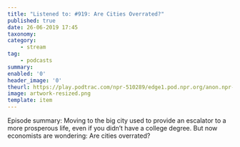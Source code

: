 ```yaml
---
title: "Listened to: #919: Are Cities Overrated?"
published: true
date: 26-06-2019 17:45
taxonomy:
category:
	- stream
tag:
	- podcasts
summary:
enabled: '0'
header_image: '0'
theurl: https://play.podtrac.com/npr-510289/edge1.pod.npr.org/anon.npr-mp3/npr/pmoney/2019/06/20190614_pmoney_pmpod919.mp3?awCollectionId=510289&awEpisodeId=732847076&orgId=1&d=1072&p=510289&story=732847076&t=podcast&e=732847076&size=17122020&ft=pod&f=510289
image: artwork-resized.png
template: item
---
```

 
Episode summary: Moving to the big city used to provide an escalator to a more prosperous life, even if you didn’t have a college degree. But now economists are wondering: Are cities overrated?
